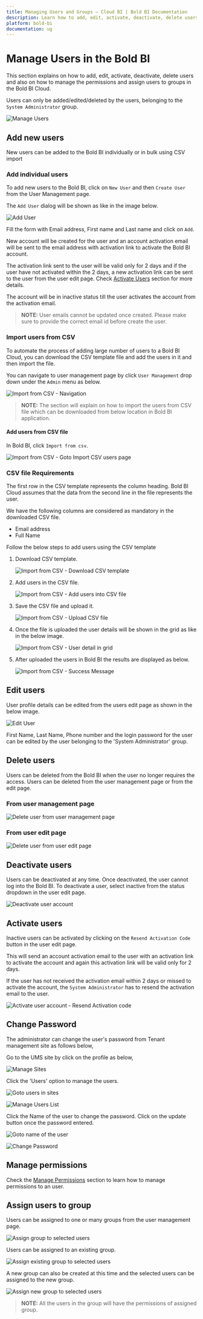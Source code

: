 ```yaml
---
title: Managing Users and Groups – Cloud BI | Bold BI Documentation
description: Learn how to add, edit, activate, deactivate, delete users, assigning to groups and manage their permissions with Bold BI Cloud.
platform: bold-bi
documentation: ug
---
```


# Manage Users in the Bold BI

This section explains on how to add, edit, activate, deactivate, delete users and also on how to manage the permissions and assign users to groups in the Bold BI Cloud.

Users can only be added/edited/deleted by the users, belonging to the `System Administrator` group.

![Manage Users](/static/assets/cloud/managing-resources/manage-users/images/manage-users.png)

## Add new users

New users can be added to the Bold BI individually or in bulk using CSV import

### Add individual users

To add new users to the Bold BI, click on `New User` and then `Create User` from the User Management page. 

The `Add User` dialog will be shown as like in the image below.

![Add User](/static/assets/cloud/managing-resources/manage-users/images/add-user.png)

Fill the form with Email address, First name and Last name and click on `Add`. 

New account will be created for the user and an account activation email will be sent to the email address with activation link to activate the Bold BI account.

The activation link sent to the user will be valid only for 2 days and if the user have not activated within the 2 days, a new activation link can be sent to the user from the user edit page. Check [Activate Users](#activate-users) section for more details.

The account will be in inactive status till the user activates the account from the activation email.

> **NOTE:**  User emails cannot be updated once created. Please make sure to provide the correct email id before create the user.

### Import users from CSV

To automate the process of adding large number of users to a Bold BI Cloud, you can download the CSV template file and add the users in it and then import the file.

You can navigate to user management page by click `User Management` drop down under the `Admin` menu as below.

![Import from CSV - Navigation](/static/assets/cloud/managing-resources/manage-users/images/usermanagement.png)

> **NOTE:**  The section will explain on how to import the users from CSV file which can be downloaded from below location in Bold BI application.

#### Add users from CSV file

In Bold BI, click `Import from csv`.

![Import from CSV - Goto Import CSV users page](/static/assets/cloud/managing-resources/manage-users/images/goto-import-csv-users.png)

### CSV file Requirements

The first row in the CSV template represents the column heading. Bold BI Cloud assumes that the data from the second line in the file represents the user.

We have the following columns are considered as mandatory in the downloaded CSV file.

* Email address
* Full Name

Follow the below steps to add users using the CSV template

1. Download CSV template.

	![Import from CSV - Download CSV template](/static/assets/cloud/managing-resources/manage-users/images/csv-import.png)

2. Add users in the CSV file.

	![Import from CSV - Add users into CSV file](/static/assets/cloud/managing-resources/manage-users/images/csv-import-add-users.png)

3. Save the CSV file and upload it.

	![Import from CSV - Upload CSV file](/static/assets/cloud/managing-resources/manage-users/images/csv-import-upload.png)

4. Once the file is uploaded the user details will be shown in the grid as like in the below image.

	![Import from CSV - User detail in grid](/static/assets/cloud/managing-resources/manage-users/images/csv-import-grid.png)

5. After uploaded the users in Bold BI the results are displayed as below.

    ![Import from CSV - Success Message](/static/assets/cloud/managing-resources/manage-users/images/import-csv-users-confirmation.png)
	
## Edit users
User profile details can be edited from the users edit page as shown in the below image.

![Edit User](/static/assets/cloud/managing-resources/manage-users/images/edit-user.png)

First Name, Last Name, Phone number and the login password for the user can be edited by the user belonging to the 'System Administrator' group.  
		
## Delete users
Users can be deleted from the Bold BI when the user no longer requires the access. Users can be deleted from the user management page or from the edit page.

### From user management page

![Delete user from user management page](/static/assets/cloud/managing-resources/manage-users/images/delete-user-1.png)

### From user edit page

![Delete user from user edit page](/static/assets/cloud/managing-resources/manage-users/images/delete-user-2.png)

## Deactivate users
Users can be deactivated at any time. Once deactivated, the user cannot log into the Bold BI.
To deactivate a user, select inactive from the status dropdown in the user edit page.

![Deactivate user account](/static/assets/cloud/managing-resources/manage-users/images/deactivate-user.png)

## Activate users
Inactive users can be activated by clicking on the `Resend Activation Code` button in the user edit page.

This will send an account activation email to the user with an activation link to activate the account and again this activation link will be valid only for 2 days.

If the user has not received the activation email within 2 days or missed to activate the account, the `System Administrator` has to resend the activation email to the user.

![Activate user account - Resend Activation code](/static/assets/cloud/managing-resources/manage-users/images/activate-user-resend.png)

## Change Password 
The administrator can change the user's password from Tenant management site as follows below,

Go to the UMS site by click on the profile as below,

![Manage Sites](/static/assets/cloud/managing-resources/manage-users/images/manage-sites-for-the-users.png)

Click the 'Users' option to manage the users.

![Goto users in sites](/static/assets/cloud/managing-resources/manage-users/images/goto-users-in-sites.png)

![Manage Users List](/static/assets/cloud/managing-resources/manage-users/images/manage-users-list.png)

Click the Name of the user to change the password. Click on the update button once the password entered.

![Goto name of the user](/static/assets/cloud/managing-resources/manage-users/images/goto-name-of-the-user.png)

![Change Password](/static/assets/cloud/managing-resources/manage-users/images/change-the-password.png)

## Manage permissions
Check the [Manage Permissions](/cloud-bi/working-with-dashboards/share-dashboards/manage-permissions/) section to learn how to manage permissions to an user.
	
## Assign users to group
Users can be assigned to one or many groups from the user management page.

![Assign group to selected users](/static/assets/cloud/managing-resources/manage-users/images/assign-group-to-users.png)

Users can be assigned to an existing group.

![Assign existing group to selected users](/static/assets/cloud/managing-resources/manage-users/images/assign-group-to-users-1.png)

A new group can also be created at this time and the selected users can be assigned to the new group.

![Assign new group to selected users](/static/assets/cloud/managing-resources/manage-users/images/assign-group-to-users-2.png)

> **NOTE:**  All the users in the group will have the permissions of assigned group.
